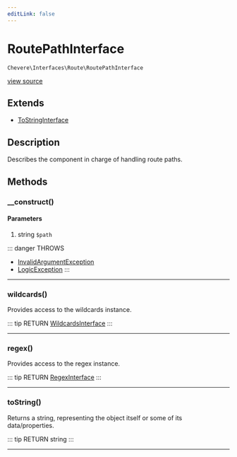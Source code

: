 ```yaml
---
editLink: false
---
```


# RoutePathInterface

`Chevere\Interfaces\Route\RoutePathInterface`

[view source](https://github.com/chevere/chevere/blob/master/src/Chevere/Interfaces/Route/RoutePathInterface.php)

## Extends

- [ToStringInterface](../To/ToStringInterface.md)

## Description

Describes the component in charge of handling route paths.

## Methods

### __construct()

#### Parameters

1. string `$path`

::: danger THROWS
- [InvalidArgumentException](../../Exceptions/Core/InvalidArgumentException.md) 
- [LogicException](../../Exceptions/Core/LogicException.md) 
:::

---

### wildcards()

Provides access to the wildcards instance.

::: tip RETURN
[WildcardsInterface](./WildcardsInterface.md)
:::

---

### regex()

Provides access to the regex instance.

::: tip RETURN
[RegexInterface](../Regex/RegexInterface.md)
:::

---

### toString()

Returns a string, representing the object itself or some of its data/properties.

::: tip RETURN
string
:::

---
